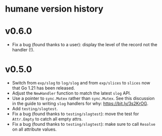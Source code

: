# humane version history

# v0.6.0

+ Fix a bug (found thanks to a user): display the level of the record not the
  handler (!).

# v0.5.0

+ Switch from `exp/slog` to `log/slog` and from `exp/slices` to `slices` now
  that Go 1.21 has been released.
+ Adjust the `NewHandler` function to match the latest `slog` API.
+ Use a pointer to `sync.Mutex` rather than `sync.Mutex`. See this discussion
  in the guide to writing `slog` handlers for why: https://bit.ly/3s2KrOG.
+ Add `testing/slogtest`.
+ Fix a bug (found thanks to `testing/slogtest`): move the test for
  `Attr.Empty` to catch all empty attrs.
+ Fix a bug (found thanks to `testing/slogtest`): make sure to call `Resolve`
  on all attribute values.
